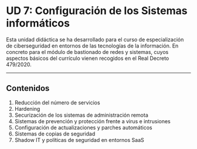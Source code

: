 # UD 7: Configuración de los Sistemas informáticos


Esta unidad didáctica se ha desarrollado para el curso de especialización de ciberseguridad en entornos de las tecnologías de la información. En concreto para el módulo de bastionado de redes y sistemas, cuyos aspectos básicos del currículo vienen recogidos en el Real Decreto 479/2020.

---

## Contenidos

1. Reducción del número de servicios
2. Hardening
3. Securización de los sistemas de administración remota
4. Sistemas de prevención y protección frente a virus e intrusiones
5. Configuración de actualizaciones y parches automáticos
6. Sistemas de copias de seguridad
7. Shadow IT y políticas de seguridad en entornos SaaS

